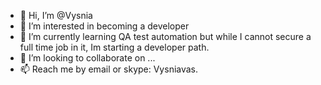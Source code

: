 - 👋 Hi, I’m @Vysnia
- 👀 I’m interested in becoming a developer
- 🌱 I’m currently learning QA test automation but while I cannot secure a full time job in it, Im starting a developer path.
- 💞️ I’m looking to collaborate on ...
- 📫 Reach me by email or skype: Vysniavas.

<!---
Vysnia/Vysnia is a ✨ special ✨ repository because its `README.md` (this file) appears on your GitHub profile.
You can click the Preview link to take a look at your changes.
--->
